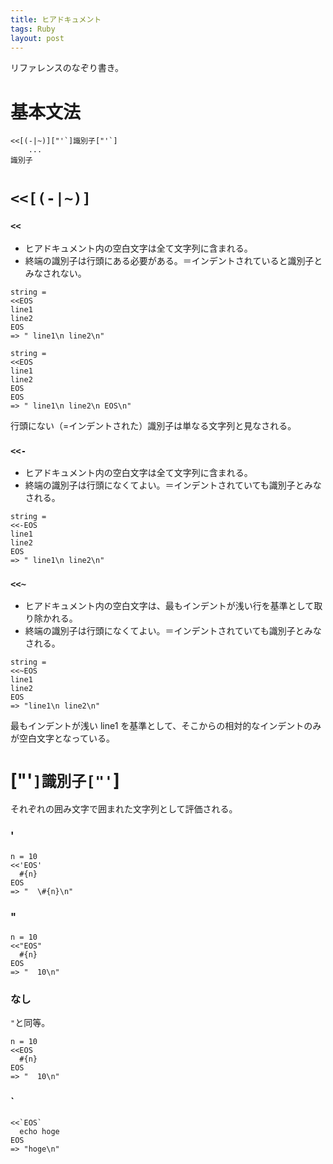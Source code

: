 ```yaml
---
title: ヒアドキュメント
tags: Ruby
layout: post
---
```


リファレンスのなぞり書き。

# 基本文法

```
<<[(-|~)]["'`]識別子["'`]
    ...
識別子
```

# `<<[(-|~)]`

### `<<`

- ヒアドキュメント内の空白文字は全て文字列に含まれる。
- 終端の識別子は行頭にある必要がある。＝インデントされていると識別子とみなされない。

```
string =
<<EOS
line1
line2
EOS
=> " line1\n line2\n"

string =
<<EOS
line1
line2
EOS
EOS
=> " line1\n line2\n EOS\n"
```

行頭にない（=インデントされた）識別子は単なる文字列と見なされる。

### `<<-`

- ヒアドキュメント内の空白文字は全て文字列に含まれる。
- 終端の識別子は行頭になくてよい。＝インデントされていても識別子とみなされる。

```
string =
<<-EOS
line1
line2
EOS
=> " line1\n line2\n"
```

### `<<~`

- ヒアドキュメント内の空白文字は、最もインデントが浅い行を基準として取り除かれる。
- 終端の識別子は行頭になくてよい。＝インデントされていても識別子とみなされる。

```
string =
<<~EOS
line1
line2
EOS
=> "line1\n line2\n"
```

最もインデントが浅い line1 を基準として、そこからの相対的なインデントのみが空白文字となっている。

# ["'`]識別子["'`]

それぞれの囲み文字で囲まれた文字列として評価される。

### '

```
n = 10
<<'EOS'
  #{n}
EOS
=> "  \#{n}\n"
```

### "

```
n = 10
<<"EOS"
  #{n}
EOS
=> "  10\n"
```

### なし

`"`と同等。

```
n = 10
<<EOS
  #{n}
EOS
=> "  10\n"
```

### `

```
<<`EOS`
  echo hoge
EOS
=> "hoge\n"
```

